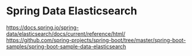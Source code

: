 # Spring Data Elasticsearch

https://docs.spring.io/spring-data/elasticsearch/docs/current/reference/html/  
https://github.com/spring-projects/spring-boot/tree/master/spring-boot-samples/spring-boot-sample-data-elasticsearch  
